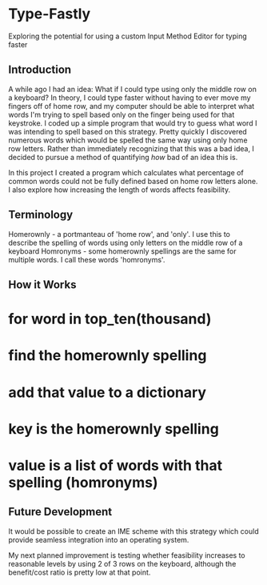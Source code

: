 # Type-Fastly
Exploring the potential for using a custom Input Method Editor for typing faster

## Introduction

A while ago I had an idea: What if I could type using only the middle row on a keyboard? In theory, I could type faster without having to ever move my fingers off of home row, and my computer should be able to interpret what words I'm trying to spell based only on the finger being used for that keystroke. I coded up a simple program that would try to guess what word I was intending to spell based on this strategy. Pretty quickly I discovered numerous words which would be spelled the same way using only home row letters. Rather than immediately recognizing that this was a bad idea, I decided to pursue a method of quantifying *how* bad of an idea this is. 

In this project I created a program which calculates what percentage of common words could not be fully defined based on home row letters alone. I also explore how increasing the length of words affects feasibility. 

## Terminology 

Homerownly - a portmanteau of 'home row', and 'only'. I use this to describe the spelling of words using only letters on the middle row of a keyboard
Homronyms - some homerownly spellings are the same for multiple words. I call these words 'homronyms'. 

## How it Works

# for word in top_ten(thousand)
# find the homerownly spelling
# add that value to a dictionary 
#   key is the homerownly spelling
#   value is a list of words with that spelling (homronyms)

## Future Development 

It would be possible to create an IME scheme with this strategy which could provide seamless integration into an operating system. 

My next planned improvement is testing whether feasibility increases to reasonable levels by using 2 of 3 rows on the keyboard, although the benefit/cost ratio is pretty low at that point. 

